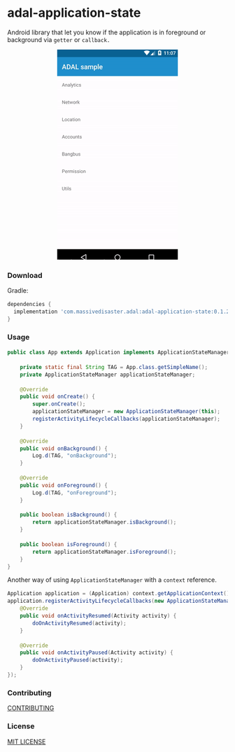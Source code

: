# adal-application-state
Android library that let you know if the application is in foreground or background via `getter` or `callback.` 

<div align="center">
  <img src="art/adal-application-state.gif" />
</div>

### Download
Gradle:

```gradle
dependencies {
  implementation 'com.massivedisaster.adal:adal-application-state:0.1.20'
}
```

### Usage
```java
public class App extends Application implements ApplicationStateManager.BackAndForegroundListener {

    private static final String TAG = App.class.getSimpleName();
    private ApplicationStateManager applicationStateManager;

    @Override
    public void onCreate() {
        super.onCreate();
        applicationStateManager = new ApplicationStateManager(this);
        registerActivityLifecycleCallbacks(applicationStateManager);
    }

    @Override
    public void onBackground() {
        Log.d(TAG, "onBackground");
    }

    @Override
    public void onForeground() {
        Log.d(TAG, "onForeground");
    }

    public boolean isBackground() {
        return applicationStateManager.isBackground();
    }

    public boolean isForeground() {
        return applicationStateManager.isForeground();
    }
}
```

Another way of using `ApplicationStateManager` with a `context` reference.
```java
Application application = (Application) context.getApplicationContext();
application.registerActivityLifecycleCallbacks(new ApplicationStateManager() {
    @Override
    public void onActivityResumed(Activity activity) {
        doOnActivityResumed(activity);
    }

    @Override
    public void onActivityPaused(Activity activity) {
        doOnActivityPaused(activity);
    }
});
```

### Contributing
[CONTRIBUTING](../CONTRIBUTING.md)

### License
[MIT LICENSE](../LICENSE.md)